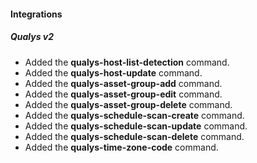 #### Integrations
##### Qualys v2
- Added the **qualys-host-list-detection** command.
- Added the **qualys-host-update** command.
- Added the **qualys-asset-group-add** command.
- Added the **qualys-asset-group-edit** command.
- Added the **qualys-asset-group-delete** command.
- Added the **qualys-schedule-scan-create** command.
- Added the **qualys-schedule-scan-update** command.
- Added the **qualys-schedule-scan-delete** command.
- Added the **qualys-time-zone-code** command.
